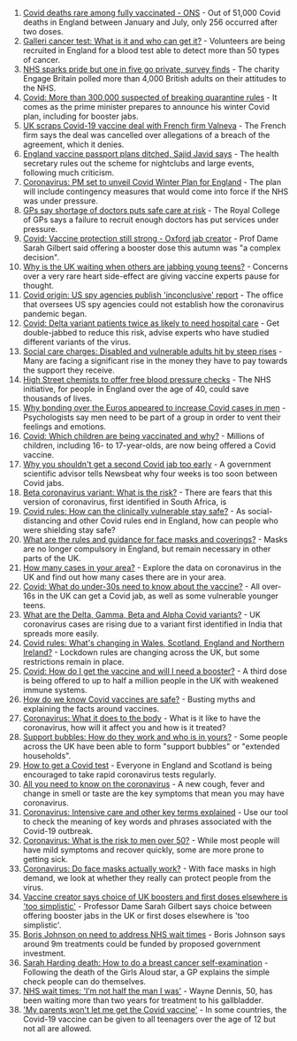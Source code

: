 1. [Covid deaths rare among fully vaccinated - ONS](https://www.bbc.co.uk/news/health-58545548?at_medium=RSS&at_campaign=KARANGA) - Out of 51,000 Covid deaths in England between January and July, only 256 occurred after two doses.
2. [Galleri cancer test: What is it and who can get it?](https://www.bbc.co.uk/news/health-58544874?at_medium=RSS&at_campaign=KARANGA) - Volunteers are being recruited in England for a blood test able to detect more than 50 types of cancer.
3. [NHS sparks pride but one in five go private, survey finds](https://www.bbc.co.uk/news/uk-58517295?at_medium=RSS&at_campaign=KARANGA) - The charity Engage Britain polled more than 4,000 British adults on their attitudes to the NHS.
4. [Covid: More than 300,000 suspected of breaking quarantine rules](https://www.bbc.co.uk/news/uk-politics-58517123?at_medium=RSS&at_campaign=KARANGA) - It comes as the prime minister prepares to announce his winter Covid plan, including for booster jabs.
5. [UK scraps Covid-19 vaccine deal with French firm Valneva](https://www.bbc.co.uk/news/business-58499064?at_medium=RSS&at_campaign=KARANGA) - The French firm says the deal was cancelled over allegations of a breach of the agreement, which it denies.
6. [England vaccine passport plans ditched, Sajid Javid says](https://www.bbc.co.uk/news/uk-58535258?at_medium=RSS&at_campaign=KARANGA) - The health secretary rules out the scheme for nightclubs and large events, following much criticism.
7. [Coronavirus: PM set to unveil Covid Winter Plan for England](https://www.bbc.co.uk/news/uk-58529158?at_medium=RSS&at_campaign=KARANGA) - The plan will include contingency measures that would come into force if the NHS was under pressure.
8. [GPs say shortage of doctors puts safe care at risk](https://www.bbc.co.uk/news/uk-58524559?at_medium=RSS&at_campaign=KARANGA) - The Royal College of GPs says a failure to recruit enough doctors has put services under pressure.
9. [Covid: Vaccine protection still strong - Oxford jab creator](https://www.bbc.co.uk/news/uk-58507436?at_medium=RSS&at_campaign=KARANGA) - Prof Dame Sarah Gilbert said offering a booster dose this autumn was "a complex decision".
10. [Why is the UK waiting when others are jabbing young teens?](https://www.bbc.co.uk/news/health-58423152?at_medium=RSS&at_campaign=KARANGA) - Concerns over a very rare heart side-effect are giving vaccine experts pause for thought.
11. [Covid origin: US spy agencies publish 'inconclusive' report](https://www.bbc.co.uk/news/world-us-canada-58361211?at_medium=RSS&at_campaign=KARANGA) - The office that oversees US spy agencies could not establish how the coronavirus pandemic began.
12. [Covid: Delta variant patients twice as likely to need hospital care](https://www.bbc.co.uk/news/health-58354342?at_medium=RSS&at_campaign=KARANGA) - Get double-jabbed to reduce this risk, advise experts who have studied different variants of the virus.
13. [Social care charges: Disabled and vulnerable adults hit by steep rises](https://www.bbc.co.uk/news/uk-58259678?at_medium=RSS&at_campaign=KARANGA) - Many are facing a significant rise in the money they have to pay towards the support they receive.
14. [High Street chemists to offer free blood pressure checks](https://www.bbc.co.uk/news/health-58315015?at_medium=RSS&at_campaign=KARANGA) - The NHS initiative, for people in England over the age of 40, could save thousands of lives.
15. [Why bonding over the Euros appeared to increase Covid cases in men](https://www.bbc.co.uk/news/health-58015593?at_medium=RSS&at_campaign=KARANGA) - Psychologists say men need to be part of a group in order to vent their feelings and emotions.
16. [Covid: Which children are being vaccinated and why?](https://www.bbc.co.uk/news/health-57888429?at_medium=RSS&at_campaign=KARANGA) - Millions of children, including 16- to 17-year-olds, are now being offered a Covid vaccine.
17. [Why you shouldn't get a second Covid jab too early](https://www.bbc.co.uk/news/newsbeat-57682233?at_medium=RSS&at_campaign=KARANGA) - A government scientific advisor tells Newsbeat why four weeks is too soon between Covid jabs.
18. [Beta coronavirus variant: What is the risk?](https://www.bbc.co.uk/news/health-55534727?at_medium=RSS&at_campaign=KARANGA) - There are fears that this version of coronavirus, first identified in South Africa, is
19. [Covid rules: How can the clinically vulnerable stay safe?](https://www.bbc.co.uk/news/health-51997151?at_medium=RSS&at_campaign=KARANGA) - As social-distancing and other Covid rules end in England, how can people who were shielding stay safe?
20. [What are the rules and guidance for face masks and coverings?](https://www.bbc.co.uk/news/health-51205344?at_medium=RSS&at_campaign=KARANGA) - Masks are no longer compulsory in England, but remain necessary in other parts of the UK.
21. [How many cases in your area?](https://www.bbc.co.uk/news/uk-51768274?at_medium=RSS&at_campaign=KARANGA) - Explore the data on coronavirus in the UK and find out how many cases there are in your area.
22. [Covid: What do under-30s need to know about the vaccine?](https://www.bbc.co.uk/news/health-57273875?at_medium=RSS&at_campaign=KARANGA) - All over-16s in the UK can get a Covid jab, as well as some vulnerable younger teens.
23. [What are the Delta, Gamma, Beta and Alpha Covid variants?](https://www.bbc.co.uk/news/health-55659820?at_medium=RSS&at_campaign=KARANGA) - UK coronavirus cases are rising due to a variant first identified in India that spreads more easily.
24. [Covid rules: What's changing in Wales, Scotland, England and Northern Ireland?](https://www.bbc.co.uk/news/explainers-52530518?at_medium=RSS&at_campaign=KARANGA) - Lockdown rules are changing across the UK, but some restrictions remain in place.
25. [Covid: How do I get the vaccine and will I need a booster?](https://www.bbc.co.uk/news/health-55045639?at_medium=RSS&at_campaign=KARANGA) - A third dose is being offered to up to half a million people in the UK with weakened immune systems.
26. [How do we know Covid vaccines are safe?](https://www.bbc.co.uk/news/health-55056016?at_medium=RSS&at_campaign=KARANGA) - Busting myths and explaining the facts around vaccines.
27. [Coronavirus: What it does to the body](https://www.bbc.co.uk/news/health-51214864?at_medium=RSS&at_campaign=KARANGA) - What is it like to have the coronavirus, how will it affect you and how is it treated?
28. [Support bubbles: How do they work and who is in yours?](https://www.bbc.co.uk/news/health-52637354?at_medium=RSS&at_campaign=KARANGA) - Some people across the UK have been able to form "support bubbles" or "extended households".
29. [How to get a Covid test](https://www.bbc.co.uk/news/health-51943612?at_medium=RSS&at_campaign=KARANGA) - Everyone in England and Scotland is being encouraged to take rapid coronavirus tests regularly.
30. [All you need to know on the coronavirus](https://www.bbc.co.uk/news/health-51048366?at_medium=RSS&at_campaign=KARANGA) - A new cough, fever and change in smell or taste are the key symptoms that mean you may have coronavirus.
31. [Coronavirus: Intensive care and other key terms explained](https://www.bbc.co.uk/news/health-52182658?at_medium=RSS&at_campaign=KARANGA) - Use our tool to check the meaning of key words and phrases associated with the Covid-19 outbreak.
32. [Coronavirus: What is the risk to men over 50?](https://www.bbc.co.uk/news/health-52197594?at_medium=RSS&at_campaign=KARANGA) - While most people will have mild symptoms and recover quickly, some are more prone to getting sick.
33. [Coronavirus: Do face masks actually work?](https://www.bbc.co.uk/news/health-51881555?at_medium=RSS&at_campaign=KARANGA) - With face masks in high demand, we look at whether they really can protect people from the virus.
34. [Vaccine creator says choice of UK boosters and first doses elsewhere is 'too simplistic'](https://www.bbc.co.uk/news/health-58514815?at_medium=RSS&at_campaign=KARANGA) - Professor Dame Sarah Gilbert says choice between offering booster jabs in the UK or first doses elsewhere is 'too simplistic'.
35. [Boris Johnson on need to address NHS wait times](https://www.bbc.co.uk/news/health-58495263?at_medium=RSS&at_campaign=KARANGA) - Boris Johnson says around 9m treatments could be funded by proposed government investment.
36. [Sarah Harding death: How to do a breast cancer self-examination](https://www.bbc.co.uk/news/health-58460257?at_medium=RSS&at_campaign=KARANGA) - Following the death of the Girls Aloud star, a GP explains the simple check people can do themselves.
37. [NHS wait times: 'I’m not half the man I was'](https://www.bbc.co.uk/news/health-58424718?at_medium=RSS&at_campaign=KARANGA) - Wayne Dennis, 50, has been waiting more than two years for treatment to his gallbladder.
38. ['My parents won't let me get the Covid vaccine'](https://www.bbc.co.uk/news/health-58437672?at_medium=RSS&at_campaign=KARANGA) - In some countries, the Covid-19 vaccine can be given to all teenagers over the age of 12 but not all are allowed.
